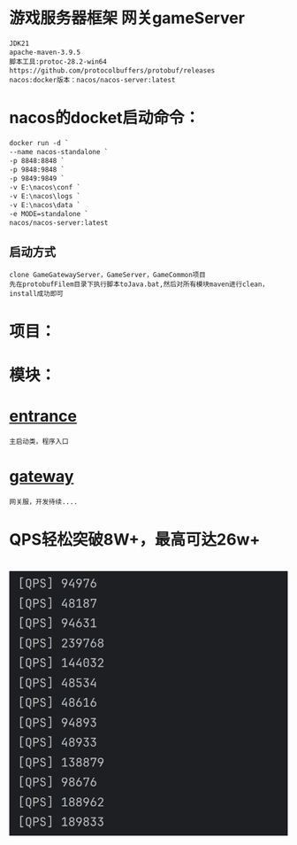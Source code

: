 # 游戏服务器框架 网关gameServer
    JDK21
    apache-maven-3.9.5
    脚本工具:protoc-28.2-win64  https://github.com/protocolbuffers/protobuf/releases
    nacos:docker版本：nacos/nacos-server:latest
    
# nacos的docket启动命令：
    docker run -d `
    --name nacos-standalone `
    -p 8848:8848 `
    -p 9848:9848 `
    -p 9849:9849 `
    -v E:\nacos\conf `
    -v E:\nacos\logs `
    -v E:\nacos\data `
    -e MODE=standalone `
    nacos/nacos-server:latest

## 启动方式 
    clone GameGatewayServer，GameServer，GameCommon项目
    先在protobufFilem目录下执行脚本toJava.bat,然后对所有模块maven进行clean，install成功即可

# 项目：

    

# 模块：
# [entrance](entrance)
    主启动类，程序入口
# [gateway](gateway)
    网关服，开发待续....

# QPS轻松突破8W+，最高可达26w+
# ![img.png](img.png)
